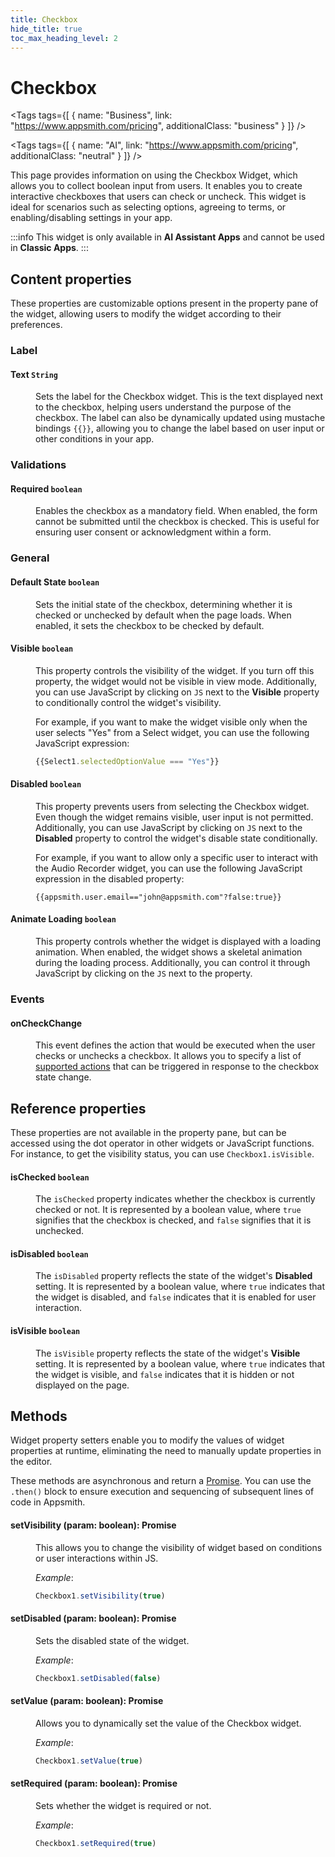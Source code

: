 ```yaml
---
title: Checkbox
hide_title: true
toc_max_heading_level: 2
---
```

<!-- vale off -->

<div className="tag-wrapper">
 <h1>Checkbox</h1>

<Tags
tags={[
{ name: "Business", link: "https://www.appsmith.com/pricing", additionalClass: "business" }
]}
/>

<Tags
tags={[
{ name: "AI", link: "https://www.appsmith.com/pricing", additionalClass: "neutral" }
]}
/>

</div>

<!-- vale on -->

This page provides information on using the Checkbox Widget, which allows you to collect boolean input from users. It enables you to create interactive checkboxes that users can check or uncheck. This widget is ideal for scenarios such as selecting options, agreeing to terms, or enabling/disabling settings in your app.

:::info
This widget is only available in **AI Assistant Apps** and cannot be used in **Classic Apps**.
::: 

 <ZoomImage
    src="/img/checkbox-widget.png" 
    alt=""
    caption=""
  /> 



## Content properties

These properties are customizable options present in the property pane of the widget, allowing users to modify the widget according to their preferences. 

### Label

#### Text `String`

 <dd>

Sets the label for the Checkbox widget. This is the text displayed next to the checkbox, helping users understand the purpose of the checkbox. The label can also be dynamically updated using mustache bindings `{{}}`, allowing you to change the label based on user input or other conditions in your app. 

 
 </dd>


### Validations


#### Required `boolean`

<dd>

Enables the checkbox as a mandatory field. When enabled, the form cannot be submitted until the checkbox is checked. This is useful for ensuring user consent or acknowledgment within a form.

</dd>


### General

#### Default State `boolean`

<dd>

Sets the initial state of the checkbox, determining whether it is checked or unchecked by default when the page loads. When enabled, it sets the checkbox to be checked by default. 

</dd>

#### Visible `boolean`

<dd>

This property controls the visibility of the widget. If you turn off this property, the widget would not be visible in view mode. Additionally, you can use JavaScript by clicking on `JS` next to the **Visible** property to conditionally control the widget's visibility. 

For example, if you want to make the widget visible only when the user selects "Yes" from a Select widget, you can use the following JavaScript expression: 
```js
{{Select1.selectedOptionValue === "Yes"}}
```


</dd>


#### Disabled `boolean`

<dd>

This property prevents users from selecting the Checkbox widget. Even though the widget remains visible, user input is not permitted. Additionally, you can use JavaScript by clicking on `JS` next to the **Disabled** property to control the widget's disable state conditionally. 


For example, if you want to allow only a specific user to interact with the Audio Recorder widget, you can use the following JavaScript expression in the disabled property:

```JS
{{appsmith.user.email=="john@appsmith.com"?false:true}}
```


</dd>

#### Animate Loading `boolean`

<dd>

This property controls whether the widget is displayed with a loading animation. When enabled, the widget shows a skeletal animation during the loading process. Additionally, you can control it through JavaScript by clicking on the <code>JS</code> next to the property.

</dd>



### Events

#### onCheckChange

<dd>

This event defines the action that would be executed when the user checks or unchecks a checkbox. It allows you to specify a list of [supported actions](/reference/appsmith-framework/widget-actions) that can be triggered in response to the checkbox state change.

</dd>


## Reference properties
These properties are not available in the property pane, but can be accessed using the dot operator in other widgets or JavaScript functions. For instance, to get the visibility status, you can use `Checkbox1.isVisible`.

#### isChecked `boolean`
<dd>

The `isChecked` property indicates whether the checkbox is currently checked or not. It is represented by a boolean value, where `true` signifies that the checkbox is checked, and `false` signifies that it is unchecked. 

</dd>

#### isDisabled `boolean`

<dd>

The `isDisabled` property reflects the state of the widget's **Disabled** setting. It is represented by a boolean value, where `true` indicates that the widget is disabled, and `false` indicates that it is enabled for user interaction.
</dd>

#### isVisible `boolean`
<dd>

The `isVisible` property reflects the state of the widget's **Visible** setting. It is represented by a boolean value, where `true` indicates that the widget is visible, and `false` indicates that it is hidden or not displayed on the page.
</dd>


## Methods

Widget property setters enable you to modify the values of widget properties at runtime, eliminating the need to manually update properties in the editor.

These methods are asynchronous and return a [Promise](/core-concepts/writing-code/javascript-promises#using-promises-in-appsmith). You can use the `.then()` block to ensure execution and sequencing of subsequent lines of code in Appsmith.



#### setVisibility (param: boolean): Promise

<dd>

This allows you to change the visibility of widget based on conditions or user interactions within JS.

*Example*:

```js
Checkbox1.setVisibility(true)
```

</dd>


#### setDisabled (param: boolean): Promise

<dd>

Sets the disabled state of the widget.

*Example*:

```js
Checkbox1.setDisabled(false)
```

</dd>

#### setValue (param: boolean): Promise

<dd>

Allows you to dynamically set the value of the Checkbox widget.

*Example*:

```js
Checkbox1.setValue(true)
```

</dd>


#### setRequired (param: boolean): Promise
<dd>

Sets whether the widget is required or not.

*Example*:

```js
Checkbox1.setRequired(true)
```

</dd>

